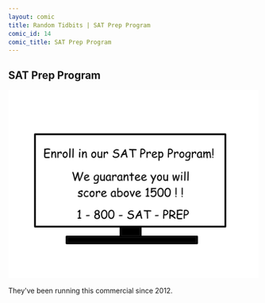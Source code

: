 ```yaml
---
layout: comic
title: Random Tidbits | SAT Prep Program
comic_id: 14
comic_title: SAT Prep Program
---
```


## SAT Prep Program

<img id="img14" src="/assets/images/14.png">

They've been running this commercial since 2012.
